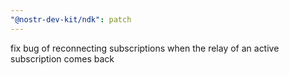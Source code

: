 ```yaml
---
"@nostr-dev-kit/ndk": patch
---
```


fix bug of reconnecting subscriptions when the relay of an active subscription comes back
